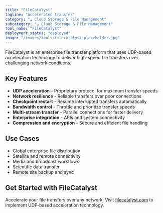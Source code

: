 ```yaml
---
title: "FileCatalyst"
tagline: "Accelerated transfer"
category: "☁️ Cloud Storage & File Management"
subcategory: "☁️ Cloud Storage & File Management"
tool_name: "FileCatalyst"
deployment_status: "deployed"
image: "/images/tools/filecatalyst-placeholder.jpg"
---
```

FileCatalyst is an enterprise file transfer platform that uses UDP-based acceleration technology to deliver high-speed file transfers over challenging network conditions.

## Key Features

- **UDP acceleration** - Proprietary protocol for maximum transfer speeds
- **Network resilience** - Reliable transfers over poor connections
- **Checkpoint restart** - Resume interrupted transfers automatically
- **Bandwidth control** - Throttle and prioritize transfer speeds
- **Multi-stream transfer** - Parallel connections for faster delivery
- **Enterprise integration** - APIs and system connectivity
- **Compression and encryption** - Secure and efficient file handling

## Use Cases

- Global enterprise file distribution
- Satellite and remote connectivity
- Media and broadcast workflows
- Scientific data transfer
- Remote site backup and sync

## Get Started with FileCatalyst

Accelerate your file transfers over any network. Visit [filecatalyst.com](https://www.filecatalyst.com) to implement UDP-based acceleration technology.